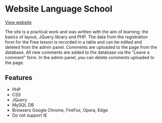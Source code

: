 # Website Language School
[View website](http://lang-school.epizy.com/)

The site is a practical work and was written with the aim of learning: the basics of layout,  JQuery library and PHP.
The data from the registration form for the Free lesson is recorded in a table and can be edited and deleted from the admin panel.
Comments are uploaded to the page from the database. All new comments are added to the database via the "Leave a comment" form. In the admin panel, you can delete comments uploaded to the page.

## Features
- PHP
- CSS
- JQuery
- MySQL DB
- Browsers Google Chrome, FireFox, Opera, Edge
- Do not support IE
